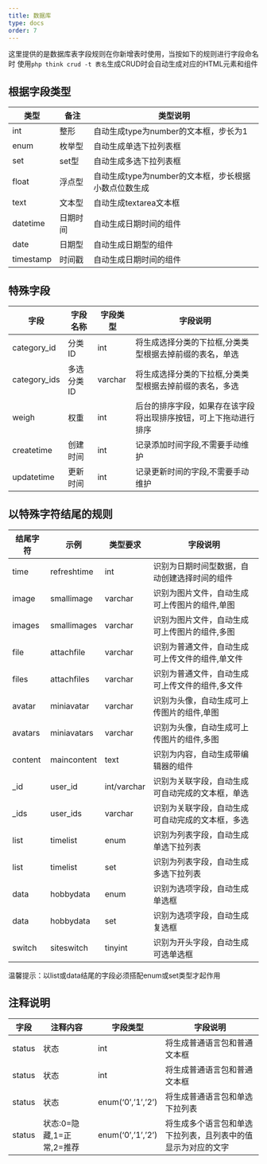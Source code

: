 ```yaml
---
title: 数据库
type: docs
order: 7
---
```


这里提供的是数据库表字段规则在你新增表时使用，当按如下的规则进行字段命名时
使用`php think crud -t 表名`生成CRUD时会自动生成对应的HTML元素和组件 

## 根据字段类型 

| 类型        | 备注   | 类型说明                            |
| --------- | ---- | ------------------------------- |
| int       | 整形   | 自动生成type为number的文本框，步长为1        |
| enum      | 枚举型  | 自动生成单选下拉列表框                     |
| set       | set型 | 自动生成多选下拉列表框                     |
| float     | 浮点型  | 自动生成type为number的文本框，步长根据小数点位数生成 |
| text      | 文本型  | 自动生成textarea文本框                 |
| datetime  | 日期时间 | 自动生成日期时间的组件                     |
| date      | 日期型  | 自动生成日期型的组件                      |
| timestamp | 时间戳  | 自动生成日期时间的组件                     |

## 特殊字段 

| 字段           | 字段名称   | 字段类型    | 字段说明                             |
| ------------ | ------ | ------- | -------------------------------- |
| category_id  | 分类ID   | int     | 将生成选择分类的下拉框,分类类型根据去掉前缀的表名，单选     |
| category_ids | 多选分类ID | varchar | 将生成选择分类的下拉框,分类类型根据去掉前缀的表名，多选     |
| weigh        | 权重     | int     | 后台的排序字段，如果存在该字段将出现排序按钮，可上下拖动进行排序 |
| createtime   | 创建时间   | int     | 记录添加时间字段,不需要手动维护                 |
| updatetime   | 更新时间   | int     | 记录更新时间的字段,不需要手动维护                |


## 以特殊字符结尾的规则 

| 结尾字符    | 示例          | 类型要求        | 字段说明                     |
| ------- | ----------- | ----------- | ------------------------ |
| time    | refreshtime | int         | 识别为日期时间型数据，自动创建选择时间的组件   |
| image   | smallimage  | varchar     | 识别为图片文件，自动生成可上传图片的组件,单图  |
| images  | smallimages | varchar     | 识别为图片文件，自动生成可上传图片的组件,多图  |
| file    | attachfile  | varchar     | 识别为普通文件，自动生成可上传文件的组件,单文件 |
| files   | attachfiles | varchar     | 识别为普通文件，自动生成可上传文件的组件,多文件 |
| avatar  | miniavatar  | varchar     | 识别为头像，自动生成可上传图片的组件,单图    |
| avatars | miniavatars | varchar     | 识别为头像，自动生成可上传图片的组件,多图    |
| content | maincontent | text        | 识别为内容，自动生成带编辑器的组件        |
| _id     | user_id     | int/varchar | 识别为关联字段，自动生成可自动完成的文本框，单选 |
| _ids    | user_ids    | varchar     | 识别为关联字段，自动生成可自动完成的文本框，多选 |
| list    | timelist    | enum        | 识别为列表字段，自动生成单选下拉列表       |
| list    | timelist    | set         | 识别为列表字段，自动生成多选下拉列表       |
| data    | hobbydata   | enum        | 识别为选项字段，自动生成单选框          |
| data    | hobbydata   | set         | 识别为选项字段，自动生成复选框          |
| switch  | siteswitch  | tinyint     | 识别为开头字段，自动生成可选单选框        |

温馨提示：以list或data结尾的字段必须搭配enum或set类型才起作用 


## 注释说明

| 字段     | 注释内容              | 字段类型              | 字段说明                           |
| ------ | ----------------- | ----------------- | ------------------------------ |
| status | 状态                | int               | 将生成普通语言包和普通文本框                 |
| status | 状态                | int               | 将生成普通语言包和普通文本框                 |
| status | 状态                | enum(‘0’,’1’,’2’) | 将生成普通语言包和单选下拉列表                |
| status | 状态:0=隐藏,1=正常,2=推荐 | enum(‘0’,’1’,’2’) | 将生成多个语言包和单选下拉列表，且列表中的值显示为对应的文字 |